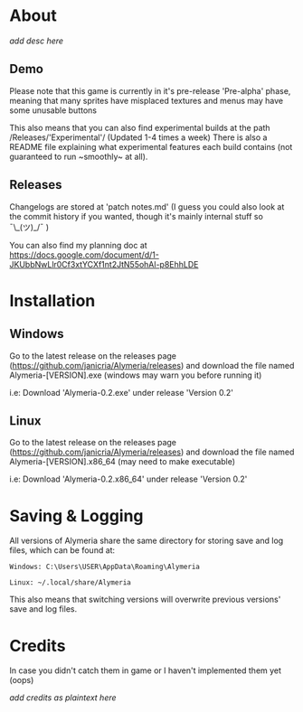 # About

*add desc here*

## Demo
Please note that this game is currently in it's pre-release 'Pre-alpha' phase, meaning that many sprites have misplaced textures and menus may have some unusable buttons

This also means that you can also find experimental builds at the path /Releases/'Experimental'/ (Updated 1-4 times a week) There is also a README file explaining what experimental features each build contains (not guaranteed to run ~smoothly~ at all).

## Releases

Changelogs are stored at 'patch notes.md'
(I guess you could also look at the commit history if you wanted, though it's mainly internal stuff so ¯\\\_(ツ)\_/¯ )

You can also find my planning doc at https://docs.google.com/document/d/1-JKUbbNwLlr0Cf3xtYCXf1nt2JtN55ohAl-p8EhhLDE

# Installation

## Windows

Go to the latest release on the releases page (https://github.com/janicria/Alymeria/releases) and download the file named Alymeria-[VERSION].exe (windows may warn you before running it)

i.e: Download 'Alymeria-0.2.exe' under release 'Version 0.2'

## Linux

Go to the latest release on the releases page (https://github.com/janicria/Alymeria/releases) and download the file named Alymeria-[VERSION].x86_64 (may need to make executable)

i.e: Download 'Alymeria-0.2.x86_64' under release 'Version 0.2'

# Saving & Logging

All versions of Alymeria share the same directory for storing save and log files, which can be found at:

```
Windows: C:\Users\USER\AppData\Roaming\Alymeria

Linux: ~/.local/share/Alymeria
```

This also means that switching versions will overwrite previous versions' save and log files.

# Credits
In case you didn't catch them in game or I haven't implemented them yet (oops)

*add credits as plaintext here*

